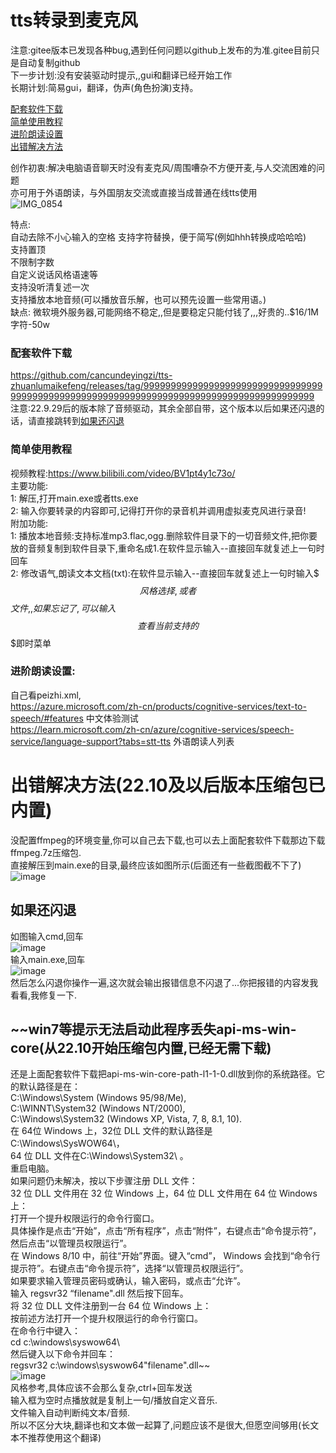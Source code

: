 # tts转录到麦克风
注意:gitee版本已发现各种bug,遇到任何问题以github上发布的为准.gitee目前只是自动复制github          
下一步计划:没有安装驱动时提示,,gui和翻译已经开始工作     
长期计划:简易gui，翻译，伪声(角色扮演)支持。       
                 
[配套软件下载](#配套软件下载)   
[简单使用教程](#简单使用教程)      
[进阶朗读设置](#进阶朗读设置)     
[出错解决方法](#出错解决方法)          
  
创作初衷:解决电脑语音聊天时没有麦克风/周围嘈杂不方便开麦,与人交流困难的问题    
亦可用于外语朗读，与外国朋友交流或直接当成普通在线tts使用      
![IMG_0854](https://user-images.githubusercontent.com/73635883/192942723-fb40c5c1-11eb-4088-967e-7e06efdd3311.PNG)

特点:     
 自动去除不小心输入的空格
 支持字符替换，便于简写(例如hhh转换成哈哈哈)   
 支持置顶    
 不限制字数   
 自定义说话风格语速等   
 支持没听清复述一次   
 支持播放本地音频(可以播放音乐解，也可以预先设置一些常用语。)     
 缺点: 微软境外服务器,可能网络不稳定,,但是要稳定只能付钱了,,,好贵的..$16/1M 字符-50w   
### 配套软件下载
https://github.com/cancundeyingzi/tts-zhuanlumaikefeng/releases/tag/99999999999999999999999999999999999999999999999999999999999999999999999999999999999999999
注意:22.9.29后的版本除了音频驱动，其余全部自带，这个版本以后如果还闪退的话，请直接跳转到[如果还闪退](#如果还闪退)
### 简单使用教程
视频教程:https://www.bilibili.com/video/BV1pt4y1c73o/     
主要功能:         
1: 解压,打开main.exe或者tts.exe          
2: 输入你要转录的内容即可,记得打开你的录音机并调用虚拟麦克风进行录音!              
附加功能:              
1: 播放本地音频:支持标准mp3.flac,ogg.删除软件目录下的一切音频文件,把你要放的音频复制到软件目录下,重命名成1.在软件显示输入--直接回车就复述上一句时回车          
2: 修改语气,朗读文本文档(txt):在软件显示输入--直接回车就复述上一句时输入$$$风格选择,或者$$$文件,,如果忘记了,可以输入$$$查看当前支持的$$$即时菜单        
### 进阶朗读设置:    
自己看peizhi.xml,         
https://azure.microsoft.com/zh-cn/products/cognitive-services/text-to-speech/#features   中文体验测试            
https://learn.microsoft.com/zh-cn/azure/cognitive-services/speech-service/language-support?tabs=stt-tts           外语朗读人列表           
# 出错解决方法(22.10及以后版本压缩包已内置)
没配置ffmpeg的环境变量,你可以自己去下载,也可以去上面配套软件下载那边下载ffmpeg.7z压缩包.         
直接解压到main.exe的目录,最终应该如图所示(后面还有一些截图截不下了)           
![image](https://user-images.githubusercontent.com/73635883/192148038-38455b28-baea-45bb-bb2d-89ab06c5624e.png)
## 如果还闪退         
如图输入cmd,回车                    
![image](https://user-images.githubusercontent.com/73635883/192148068-5faf5101-37a1-43e2-aafa-283c58979b99.png)             
输入main.exe,回车    
![image](https://user-images.githubusercontent.com/73635883/192148110-7dfaf260-e518-4fe3-bb46-d7124564e6f7.png)               
然后怎么闪退你操作一遍,这次就会输出报错信息不闪退了...你把报错的内容发我看看,我修复一下.            
## ~~win7等提示无法启动此程序丢失api-ms-win-core(从22.10开始压缩包内置,已经无需下载)
还是上面配套软件下载把api-ms-win-core-path-l1-1-0.dll放到你的系统路径。它的默认路径是在：   
C:\Windows\System (Windows 95/98/Me),   
C:\WINNT\System32 (Windows NT/2000),   
C:\Windows\System32 (Windows XP, Vista, 7, 8, 8.1, 10).   
在 64位 Windows 上，32位 DLL 文件的默认路径是C:\Windows\SysWOW64\，    
64 位 DLL 文件在C:\Windows\System32\ 。       
重启电脑。     
如果问题仍未解决，按以下步骤注册 DLL 文件：         
32 位 DLL 文件用在 32 位 Windows 上，64 位 DLL 文件用在 64 位 Windows 上：             
打开一个提升权限运行的命令行窗口。          
具体操作是点击“开始”，点击“所有程序”，点击“附件”，右键点击“命令提示符”，然后点击“以管理员权限运行”。          
在 Windows 8/10 中，前往“开始”界面。键入“cmd”， Windows 会找到“命令行提示符”。右键点击“命令提示符”，选择“以管理员权限运行”。      
如果要求输入管理员密码或确认，输入密码，或点击“允许”。        
输入 regsvr32 “filename".dll 然后按下回车。            
将 32 位 DLL 文件注册到一台 64 位 Windows 上：          
按前述方法打开一个提升权限运行的命令行窗口。          
在命令行中键入：        
cd c:\windows\syswow64\         
然后键入以下命令并回车：           
regsvr32 c:\windows\syswow64\"filename".dll~~           
![image](https://user-images.githubusercontent.com/73635883/194858246-108fe7f6-4950-49eb-a49f-0d7c398ff73d.png)                      
风格参考,具体应该不会那么复杂,ctrl+回车发送            
输入框为空时点播放就是复制上一句/播放自定义音乐.     
文件输入自动判断纯文本/音频.      
所以不区分大块,翻译也和文本做一起算了,问题应该不是很大,但愿空间够用(长文本不推荐使用这个翻译)
